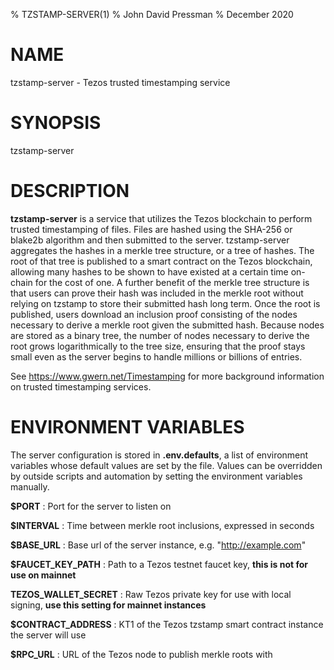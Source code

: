 % TZSTAMP-SERVER(1)
% John David Pressman
% December 2020

# NAME

tzstamp-server - Tezos trusted timestamping service

# SYNOPSIS

tzstamp-server

# DESCRIPTION

**tzstamp-server** is a service that utilizes the Tezos blockchain to perform
trusted timestamping of files. Files are hashed using the SHA-256 or blake2b
algorithm and then submitted to the server. tzstamp-server aggregates the hashes
in a merkle tree structure, or a tree of hashes. The root of that tree is
published to a smart contract on the Tezos blockchain, allowing many hashes to
be shown to have existed at a certain time on-chain for the cost of one. A
further benefit of the merkle tree structure is that users can prove their hash
was included in the merkle root without relying on tzstamp to store their
submitted hash long term. Once the root is published, users download an
inclusion proof consisting of the nodes necessary to derive a merkle root given
the submitted hash. Because nodes are stored as a binary tree, the number of
nodes necessary to derive the root grows logarithmically to the tree size,
ensuring that the proof stays small even as the server begins to handle millions
or billions of entries.

See https://www.gwern.net/Timestamping for more background information on
trusted timestamping services.

# ENVIRONMENT VARIABLES

The server configuration is stored in **.env.defaults**, a list of environment
variables whose default values are set by the file. Values can be overridden
by outside scripts and automation by setting the environment variables manually.

**$PORT**
: Port for the server to listen on

**$INTERVAL**
: Time between merkle root inclusions, expressed in seconds

**$BASE_URL**
: Base url of the server instance, e.g. "http://example.com"

**$FAUCET_KEY_PATH**
: Path to a Tezos testnet faucet key, **this is not for use on mainnet**

**TEZOS_WALLET_SECRET**
: Raw Tezos private key for use with local signing, **use this setting for mainnet instances**

**$CONTRACT_ADDRESS**
: KT1 of the Tezos tzstamp smart contract instance the server will use

**$RPC_URL**
: URL of the Tezos node to publish merkle roots with


